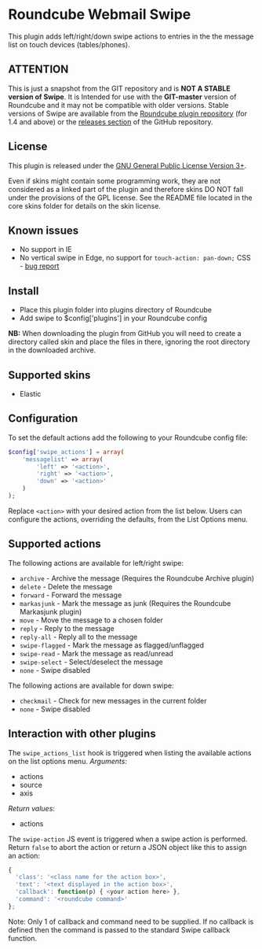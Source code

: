 Roundcube Webmail Swipe
=======================
This plugin adds left/right/down swipe actions to entries in the the message
list on touch devices (tables/phones).

ATTENTION
---------
This is just a snapshot from the GIT repository and is **NOT A STABLE version
of Swipe**. It is Intended for use with the **GIT-master** version of
Roundcube and it may not be compatible with older versions. Stable versions of
Swipe are available from the [Roundcube plugin repository][rcplugrepo]
(for 1.4 and above) or the [releases section][releases] of the GitHub
repository.

License
-------
This plugin is released under the [GNU General Public License Version 3+][gpl].

Even if skins might contain some programming work, they are not considered
as a linked part of the plugin and therefore skins DO NOT fall under the
provisions of the GPL license. See the README file located in the core skins
folder for details on the skin license.

Known issues
------------
* No support in IE
* No vertical swipe in Edge, no support for `touch-action: pan-down;` CSS - [bug report](https://developer.microsoft.com/en-us/microsoft-edge/platform/issues/10573036/)

Install
-------
* Place this plugin folder into plugins directory of Roundcube
* Add swipe to $config['plugins'] in your Roundcube config

**NB:** When downloading the plugin from GitHub you will need to create a
directory called skin and place the files in there, ignoring the root
directory in the downloaded archive.

Supported skins
---------------
* Elastic

Configuration
-------------
To set the default actions add the following to your Roundcube config file:
```php
$config['swipe_actions'] = array(
    'messagelist' => array(
        'left' => '<action>',
        'right' => '<action>',
        'down' => '<action>'
    )
);
```
Replace `<action>` with your desired action from the list below.
Users can configure the actions, overriding the defaults, from the
List Options menu.

Supported actions
-----------------
The following actions are available for left/right swipe:

* `archive` - Archive the message (Requires the Roundcube Archive plugin)
* `delete` - Delete the message
* `forward` - Forward the message
* `markasjunk` - Mark the message as junk (Requires the Roundcube Markasjunk plugin)
* `move` - Move the message to a chosen folder
* `reply` - Reply to the message
* `reply-all` - Reply all to the message
* `swipe-flagged` - Mark the message as flagged/unflagged
* `swipe-read` - Mark the message as read/unread
* `swipe-select` - Select/deselect the message
* `none` - Swipe disabled

The following actions are available for down swipe:

* `checkmail` - Check for new messages in the current folder
* `none` - Swipe disabled

Interaction with other plugins
------------------------------
The `swipe_actions_list` hook is triggered when listing the available actions
on the list options menu.
*Arguments:*
 * actions
 * source
 * axis

*Return values:*
 * actions

The `swipe-action` JS event is triggered when a swipe action is performed.
Return `false` to abort the action or return a JSON object like this to assign
an action:
```js
{
  'class': '<class name for the action box>',
  'text': '<text displayed in the action box>',
  'callback': function(p) { <your action here> },
  'command': '<roundcube command>'
};
```
Note: Only 1 of callback and command need to be supplied. If no callback is
defined then the command is passed to the standard Swipe callback function.

[rcplugrepo]: https://plugins.roundcube.net/packages/johndoh/swipe
[releases]: https://github.com/johndoh/roundcube-swipe/releases
[gpl]: https://www.gnu.org/licenses/gpl.html
